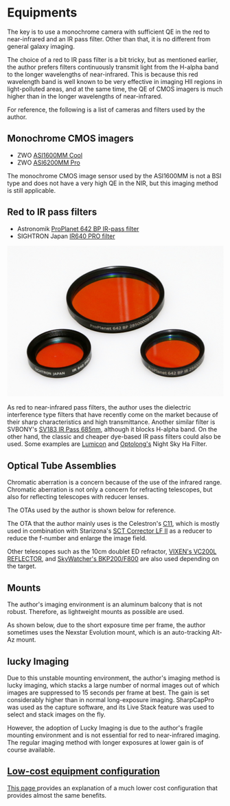 # Equipments

The key is to use a monochrome camera with sufficient QE in the red to near-infrared and an IR pass filter. Other than that, it is no different from general galaxy imaging.

The choice of a red to IR pass filter is a bit tricky, but as mentioned earlier, the author prefers filters continuously transmit light from the H-alpha band to the longer wavelengths of near-infrared. This is because this red wavelength band is well known to be very effective in imaging HII regions in light-polluted areas, and at the same time, the QE of CMOS imagers is much higher than in the longer wavelengths of near-infrared.

For reference, the following is a list of cameras and filters used by the author.

## Monochrome CMOS imagers
* ZWO [ASI1600MM Cool](https://astronomy-imaging-camera.com/product/asi1600mm-cool)
* ZWO [ASI6200MM Pro](https://astronomy-imaging-camera.com/product/asi6200mm-pro-mono)

The monochrome CMOS image sensor used by the ASI1600MM is not a BSI type and does not have a very high QE in the NIR, but this imaging method is still applicable.

## Red to IR pass filters
* Astronomik [ProPlanet 642 BP IR-pass filter](https://www.astronomik.com/en/infrarot-passfilter-infrared-pass-filters/proplanet-642-bp-ir-passfilter.html)
* SIGHTRON Japan [IR640 PRO filter](https://www.sightron.co.jp/product/irpro_filter.html)

![Red to IR pass filters](imgs/IR640.jpg)

As red to near-infrared pass filters, the author uses the dielectric interference type filters that have recently come on the market because of their sharp characteristics and high transmittance. Another similar filter is SVBONY's [SV183 IR Pass 685nm](https://www.svbony.com/sv183-filter/), although it blocks H-alpha band.
On the other hand, the classic and cheaper dye-based IR pass filters could also be used. Some examples are [Lumicon](https://www.highpointscientific.com/lumicon-1pt25in-night-sky-hydrogen-alpha-ha-filter-lf3085) and [Optolong's](http://www.optolong.com/cms/document/detail/id/118.html) Night Sky Ha Filter.

## Optical Tube Assemblies

Chromatic aberration is a concern because of the use of the infrared range. Chromatic aberration is not only a concern for refracting telescopes, but also for reflecting telescopes with reducer lenses.

The OTAs used by the author is shown below for reference.

The OTA that the author mainly uses is the Celestron's [C11](https://www.celestron.com/products/c11-optical-tube-assembly-cge-dovetail), which is mostly used in combination with Starizona's [SCT Corrector LF II](https://starizona.com/collections/featured/products/starizona-sct-corrector-lf-large-format-reducer-coma-corrector) as a reducer to reduce the f-number and enlarge the image field.

Other telescopes such as the 10cm doublet ED refractor, [VIXEN's VC200L REFLECTOR](https://global.vixen.co.jp/en/product/2632_02/), and [SkyWatcher's BKP200/F800](http://skywatcher.com/product/quattro-200-st/)
 are also used depending on the target.



## Mounts

The author's imaging environment is an aluminum balcony that is not robust. Therefore, as lightweight mounts as possible are used.

As shown below, due to the short exposure time per frame, the author sometimes uses the Nexstar Evolution mount, which is an auto-tracking Alt-Az mount.

## lucky Imaging

Due to this unstable mounting environment, the author's imaging method is lucky imaging, which stacks a large number of normal images out of which images are suppressed to 15 seconds per frame at best. The gain is set considerably higher than in normal long-exposure imaging.
SharpCapPro was used as the capture software, and its Live Stack feature was used to select and stack images on the fly.

However, the adoption of Lucky Imaging is due to the author's fragile mounting environment and is not essential for red to near-infrared imaging. The regular imaging method with longer exposures at lower gain is of course available.

## [Low-cost equipment configuration](IMX462_QHT5III462C_NIRgalaxyImaging.md)

[This page ](IMX462_QHT5III462C_NIRgalaxyImaging.md) provides an explanation of a much lower cost configuration that provides almost the same benefits.
